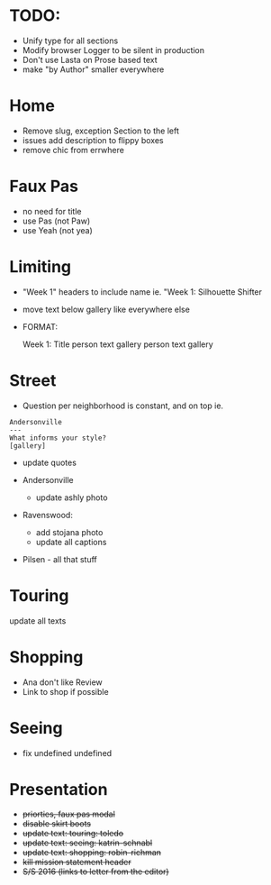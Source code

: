 # TODO:

+ Unify type for all sections
+ Modify browser Logger to be silent in production
+ Don't use Lasta on Prose based text
+ make "by Author" smaller everywhere

# Home

+ Remove slug, exception Section to the left
+ issues add description to flippy boxes
+ remove chic from errwhere

# Faux Pas

+ no need for title
+ use Pas (not Paw)
+ use Yeah (not yea)

# Limiting
+ "Week 1" headers to include name ie. "Week 1: Silhouette Shifter
+ move text below gallery like everywhere else

+ FORMAT:

  Week 1: Title
    person
      text
      gallery
    person
      text
      gallery

# Street

+ Question per neighborhood is constant, and on top
ie.

```
Andersonville
---
What informs your style?
[gallery]
```

+ update quotes

+ Andersonville
  + update ashly photo

+ Ravenswood:
  + add stojana photo
  + update all captions

+ Pilsen - all that stuff

# Touring

update all texts

# Shopping

+ Ana don't like Review
+ Link to shop if possible

# Seeing

+ fix undefined undefined


# Presentation

+ ~~priorties, faux pas modal~~
+ ~~disable skirt boots~~
+ ~~update text: touring: toledo~~
+ ~~update text: seeing: katrin-schnabl~~
+ ~~update text: shopping: robin-richman~~
+ ~~kill mission statement header~~
+ ~~S/S 2016 (links to letter from the editor)~~
